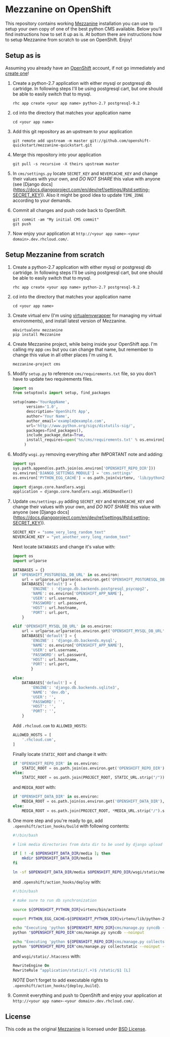 Mezzanine on OpenShift
======================

This repository contains working [Mezzanine](http://mezzanine.jupo.org/)
installation you can use to setup your own copy of one of the best python CMS
available. Below you'll find instructions how to set it up as is. At bottom there
 are instructions how to setup Mezzanine from scratch to use on OpenShift. Enjoy!


Setup as is
-----------

Assuming you already have an [OpenShift](https://www.openshift.com/) account, if
not go immediately and [create one](https://www.openshift.com/app/account/new)!

1. Create a python-2.7 application with either mysql or postgresql db cartridge.
In following steps I'll be using postgresql cart, but one should be able to
easily switch that to mysql.

    ```
    rhc app create <your app name> python-2.7 postgresql-9.2
    ```

2. cd into the directory that matches your application name

    ```
    cd <your app name>
    ```

3. Add this git repository as an upstream to your application

    ```
    git remote add upstream -m master git://github.com/openshift-quickstart/mezzanine-quickstart.git
    ```

4. Merge this repository into your application

    ```
    git pull -s recursive -X theirs upstream master
    ```

5. In `cms/settings.py` locate `SECRET_KEY` and `NEVERCACHE_KEY` and change their
values with your own, and _DO NOT SHARE_ this value with anyone (see [Django docs]
(https://docs.djangoproject.com/en/dev/ref/settings/#std:setting-SECRET_KEY)).
Also it might be good idea to update `TIME_ZONE` according to your demands.

6. Commit all changes and push code back to OpenShift.

    ```
    git commit -am "My initial CMS commit"
    git push
    ```

6. Now enjoy your application at `http://<your app name>-<your domain>.dev.rhcloud.com/`.


Setup Mezzanine from scratch
----------------------------

1. Create a python-2.7 application with either mysql or postgresql db cartridge.
In following steps I'll be using postgresql cart, but one should be able to
easily switch that to mysql.

    ```
    rhc app create <your app name> python-2.7 postgresql-9.2
    ```

2. cd into the directory that matches your application name

    ```
    cd <your app name>
    ```

3. Create virtual env (I'm using [virtualenvwrapper](http://virtualenvwrapper.readthedocs.org/en/latest/)
for managing my virtual environments), and install latest version of Mezzanine.

    ```
    mkvirtualenv mezzanine
    pip install Mezzanine
    ```

4. Create Mezzanine project, while being inside your OpenShift app. I'm calling
my app `cms` but you can change that name, but remember to change this value in
all other places I'm using it.

    ```
    mezzanine-project cms
    ```

5. Modify `setup.py` to reference `cms/requirements.txt` file, so you don't have
to update two requirements files.

    ```python
    import os
    from setuptools import setup, find_packages

    setup(name='YourAppName',
          version='1.0',
          description='OpenShift App',
          author='Your Name',
          author_email='example@example.com',
          url='http://www.python.org/sigs/distutils-sig/',
          packages=find_packages(),
          include_package_data=True,
          install_requires=open('%s/cms/requirements.txt' % os.environ['OPENSHIFT_REPO_DIR']).readlines(),
         )
    ```

6. Modify `wsgi.py` removing everything after IMPORTANT note and adding:

    ```python
    import sys
    sys.path.append(os.path.join(os.environ['OPENSHIFT_REPO_DIR']))
    os.environ['DJANGO_SETTINGS_MODULE'] = 'cms.settings'
    os.environ['PYTHON_EGG_CACHE'] = os.path.join(virtenv, 'lib/python2.7/site-packages')

    import django.core.handlers.wsgi
    application = django.core.handlers.wsgi.WSGIHandler()
    ```

7. Update `cms/settings.py` adding `SECRET_KEY` and `NEVERCACHE_KEY` and change
their values with your own, and _DO NOT SHARE_ this value with anyone (see [Django docs]
(https://docs.djangoproject.com/en/dev/ref/settings/#std:setting-SECRET_KEY)).

    ```python
    SECRET_KEY = "some_very_long_random_text"
    NEVERCACHE_KEY = "yet_another_very_long_random_text"
    ```

    Next locate `DATABASES` and change it's value with:

    ```python
    import os
    import urlparse

    DATABASES = {}
    if 'OPENSHIFT_POSTGRESQL_DB_URL' in os.environ:
        url = urlparse.urlparse(os.environ.get('OPENSHIFT_POSTGRESQL_DB_URL'))
        DATABASES['default'] = {
            'ENGINE' : 'django.db.backends.postgresql_psycopg2',
            'NAME': os.environ['OPENSHIFT_APP_NAME'],
            'USER': url.username,
            'PASSWORD': url.password,
            'HOST': url.hostname,
            'PORT': url.port,
        }

    elif 'OPENSHIFT_MYSQL_DB_URL' in os.environ:
        url = urlparse.urlparse(os.environ.get('OPENSHIFT_MYSQL_DB_URL'))
        DATABASES['default'] = {
            'ENGINE' : 'django.db.backends.mysql',
            'NAME': os.environ['OPENSHIFT_APP_NAME'],
            'USER': url.username,
            'PASSWORD': url.password,
            'HOST': url.hostname,
            'PORT': url.port,
            }

    else:
        DATABASES['default'] = {
            'ENGINE': 'django.db.backends.sqlite3',
            'NAME': 'dev.db',
            'USER': '',
            'PASSWORD': '',
            'HOST': '',
            'PORT': '',
        }
    ```

    Add `.rhcloud.com` to `ALLOWED_HOSTS`:

    ```python
    ALLOWED_HOSTS = [
        '.rhcloud.com',
    ]
    ```

    Finally locate `STATIC_ROOT` and change it with:

    ```python
    if 'OPENSHIFT_REPO_DIR' in os.environ:
        STATIC_ROOT = os.path.join(os.environ.get('OPENSHIFT_REPO_DIR'), 'wsgi', 'static')
    else:
        STATIC_ROOT = os.path.join(PROJECT_ROOT, STATIC_URL.strip("/"))
    ```

    and `MEDIA_ROOT` with:

    ```python
    if 'OPENSHIFT_DATA_DIR' in os.environ:
        MEDIA_ROOT = os.path.join(os.environ.get('OPENSHIFT_DATA_DIR'), 'media')
    else:
        MEDIA_ROOT = os.path.join(PROJECT_ROOT, *MEDIA_URL.strip("/").split("/"))
    ```

8. One more step and you're ready to go, add `.openshift/action_hooks/build` with
following contents:

    ```bash
    #!/bin/bash

    # link media directories from data dir to be used by django upload

    if [ ! -d $OPENSHIFT_DATA_DIR/media ]; then
        mkdir $OPENSHIFT_DATA_DIR/media
    fi

    ln -sf $OPENSHIFT_DATA_DIR/media $OPENSHIFT_REPO_DIR/wsgi/static/media
    ```

    and `.openshift/action_hooks/deploy` with:

    ```bash
    #!/bin/bash

    # make sure to run db synchronization

    source ${OPENSHIFT_PYTHON_DIR}virtenv/bin/activate

    export PYTHON_EGG_CACHE=${OPENSHIFT_PYTHON_DIR}virtenv/lib/python-2.7/site-packages

    echo "Executing 'python ${OPENSHIFT_REPO_DIR}cms/manage.py syncdb --noinput'"
    python "$OPENSHIFT_REPO_DIR"cms/manage.py syncdb --noinput

    echo "Executing 'python ${OPENSHIFT_REPO_DIR}cms/manage.py collectstatic --noinput -v0'"
    python "$OPENSHIFT_REPO_DIR"cms/manage.py collectstatic --noinput -v0
    ```

    and `wsgi/static/.htaccess` with:

    ```apache
    RewriteEngine On
    RewriteRule ^application/static/(.+)$ /static/$1 [L]
    ```

    *NOTE* Don't forget to add executable rights to `.openshift/action_hooks/{deploy,build}`.

9. Commit everything and push to OpenShift and enjoy your application at
`http://<your app name>-<your domain>.dev.rhcloud.com/`.


License
-------

This code as the original [Mezzanine](http://mezzanine.jupo.org/) is licensed under [BSD License](http://www.linfo.org/bsdlicense.html).

